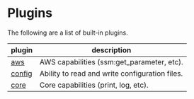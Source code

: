 # Plugins

The following are a list of built-in plugins.

|plugin|description|
|---|---|
|[aws](aws.md)|AWS capabilities (ssm:get_parameter, etc).|
|[config](config.md)|Ability to read and write configuration files.|
|[core](core.md)|Core capabilities (print, log, etc).|
